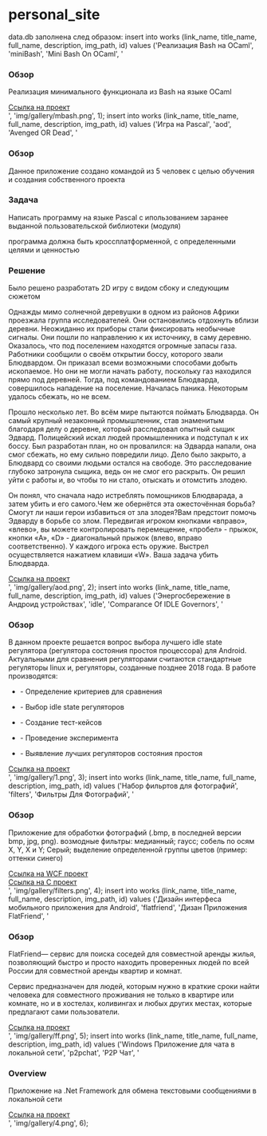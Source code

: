 # personal_site

data.db заполнена след образом:
insert into works (link_name, title_name, full_name, description, img_path, id) values ('Реализация Bash на OCaml', 'miniBash', 'Mini Bash On OCaml', '<div class="single_details">
                            <h3>Обзор</h3>
                            <p>Реализация минимального функционала из Bash на языке OCaml</p>
                        </div>
                        <div class="button_link">
                            <a href="https://gitlab.com/Kakadu/fp2020hw/-/tree/master/Bash" class="boxed-btn3-line">Ссылка на проект</a>
                        </div>', 'img/gallery/mbash.png', 1);
insert into works (link_name, title_name, full_name, description, img_path, id) values ('Игра на Pascal', 'aod', 'Avenged OR Dead', '<div class="single_details">
                            <h3>Обзор</h3>
                            <p>Данное приложение создано командой из 5 человек с целью обучения и создания собственного проекта</p>
                        </div>
                        <div class="single_details">
                            <h3>Задача</h3>
                            <p>Написать программу на языке Pascal с ипользованием заранее выданной пользовательской библиотеки (модуля)</p>
							<p>программа должна быть кроссплатформенной, с определенными целями и ценностью</p>
                        </div>
                        <div class="single_details">
                            <h3>Решение</h3>
                            <p>Было решено разработать 2D игру с видом сбоку и следующим сюжетом</p>
							<p>Однажды мимо солнечной деревушки в одном из районов Африки проезжала группа исследователей. Они остановились отдохнуть вблизи деревни. Неожиданно их приборы стали фиксировать
							необычные сигналы. Они пошли по направлению к их источнику, в саму деревню. Оказалось, что под поселением находятся огромные запасы газа.
							Работники сообщили о своём открытии боссу, которого звали Блюдвардом. Он приказал всеми возможными способами добыть ископаемое. Но они не
							могли начать работу, поскольку газ находился прямо под деревней. Тогда, под командованием Блюдварда, совершилось нападение на поселение. Началась
							паника. Некоторым удалось сбежать, но не всем.</p>
							<p>Прошло несколько лет. Во всём мире пытаются поймать Блюдварда. Он самый крупный незаконный промышленник,
							став знаменитым благодаря делу о деревне, который расследовал опытный сыщик Эдвард. Полицейский искал людей промышленника
							и подступал к их боссу. Был разработан план, но он провалился: на Эдварда напали, она смог сбежать, но ему сильно повредили лицо. Дело было
							закрыто, а Блюдвард со своими людьми остался на свободе. Это расследование глубоко затронула сыщика, ведь он не смог его раскрыть.
							Он решил уйти с работы и, во чтобы то ни стало, отыскать и отомстить злодею.</p>
							<p>Он понял,
							что сначала надо истреблять помощников Блюдварада, а затем убить и его самого.Чем же обернётся эта ожесточённая борьба?
							Смогут ли наши герои избавиться от зла злодея?Вам предстоит помочь Эдварду в борьбе со злом.
							Передвигая игроком кнопками «вправо», «влево», вы можете контролировать перемещение, «пробел» - прыжок,
							кнопки «A», «D» - диагональный прыжок (влево, вправо соответственно). У каждого игрока есть оружие.
							Выстрел осуществляется нажатием клавиши «W». Ваша задача убить Блюдварда.</p>
                        </div>
                        <div class="button_link">
                            <a href="#" class="boxed-btn3-line">Ссылка на проект</a>
                        </div>', 'img/gallery/aod.png', 2);
insert into works (link_name, title_name, full_name, description, img_path, id) values ('Энергосбережение в Андроид устройствах', 'idle', 'Comparance Of IDLE Governors', '<div class="single_details">
                            <h3>Обзор</h3>
                            <p>В данном проекте решается вопрос выбора лучшего idle state регулятора (регулятора состояния простоя процессора)
							для Android. Актуальными для сравнения регуляторами считаются стандартные регуляторы linux и,
							регуляторы, созданные позднее 2018 года. В работе производятся:
							<ul>
							<li><p>- Определение критериев для сравнения</p></li>
							<li><p>- Выбор idle state регуляторов</p></li>
							<li><p>- Создание тест-кейсов</p></li>
							<li><p>- Проведение эксперимента</p></li>
							<li><p>- Выявление лучших регуляторов состояния простоя</p></li>
							</ul>
							</p>
                        </div>
                        <div class="button_link">
                            <a href="https://drive.google.com/drive/folders/1QI-FrrvexPwI7H_b8ahMMgSB6A6sBNNs" class="boxed-btn3-line">Ссылка на проект</a>
                        </div>', 'img/gallery/1.png', 3);
insert into works (link_name, title_name, full_name, description, img_path, id) values ('Набор фильртов для фотографий', 'filters', 'Фильтры Для Фотографий', '<div class="single_details">
                            <h3>Обзор</h3>
                            <p>Приложение для обработки фотографий (.bmp, в последней версии bmp, jpg, png). возмодные фильтры: медианный; гаусс; собель по осям X, Y, X и Y; Серый; выделение определенной группы цветов (пример: оттенки синего)</p>
                        </div>
                        <div class="button_link">
                            <a href="https://github.com/Stanislav-Sartasov/spsu-mm-se-programming/tree/PelogeikoMakar/term_3/WCFService" class="boxed-btn3-line">Ссылка на WCF проект</a>
                        </div>
						<div class="button_link">
                            <a href="https://github.com/Stanislav-Sartasov/spsu-mm-se-programming/tree/PelogeikoMakar/dz_september/filter" class="boxed-btn3-line">Ссылка на C проект</a>
                        </div>', 'img/gallery/filters.png', 4);
insert into works (link_name, title_name, full_name, description, img_path, id) values ('Дизайн интерфеса мобильного приложения для Android', 'flatfriend', 'Дизан Приложения FlatFriend', '<div class="single_details">
                            <h3>Обзор</h3>
                            <p>FlatFriend— сервис для поиска соседей для совместной
							аренды жилья, позволяющий быстро и просто находить проверенных людей
							по всей России для совместной аренды квартир и комнат.</p>
							<p>Сервис предназначен для людей, которым нужно в краткие сроки найти человека
							для совместного проживания не только в квартире или комнате, но и в хостелах,
							коливингах и любых других местах, которые предлагают сами пользователи.</p>
                        </div>
                        <div class="button_link">
                            <a href="https://www.figma.com/proto/SFkK7l3gdl0FSF5cOPWqVK/%D0%9A%D0%BE%D0%BD%D1%86%D0%B5%D0%BF%D1%82-%D0%B4%D0%B8%D0%B7%D0%B0%D0%B9%D0%BD%D0%B0?node-id=12%3A2&scaling=scale-down&page-id=0%3A1" class="boxed-btn3-line">Ссылка на проект</a>
                        </div>', 'img/gallery/ff.png', 5);
insert into works (link_name, title_name, full_name, description, img_path, id) values ('Windows Приложение для чата в локальной сети', 'p2pchat', 'P2P Чат', '<div class="single_details">
                            <h3>Overview</h3>
                            <p>Приложение на .Net Framework для обмена текстовыми сообщениями в локальной сети</p>
                        </div>
                        <div class="button_link">
                            <a href="https://github.com/Stanislav-Sartasov/spsu-mm-se-programming/tree/PelogeikoMakar/term_2/c%23/P2PChat" class="boxed-btn3-line">Ссылка на проект</a>
                        </div>', 'img/gallery/4.png', 6); 